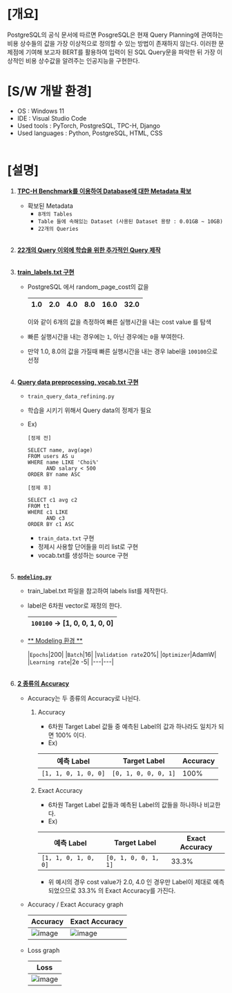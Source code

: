 # [개요]
PostgreSQL의 공식 문서에 따르면 PosgreSQL은 현재 Query Planning에 관여하는 비용 상수들의 값을 가장 이상적으로 정의할 수 있는 방법이 존재하지 않는다. 이러한 문제점에 기여해 보고자 BERT를 활용하여 입력이 된 SQL Query문을 파악한 뒤 가장 이상적인 비용 상수값을 알려주는 인공지능을 구현한다.

# [S/W 개발 환경]
* OS : Windows 11
* IDE : Visual Studio Code
* Used tools : PyTorch, PostgreSQL, TPC-H, Django
* Used languages : Python, PostgreSQL, HTML, CSS
<br></br>

# [설명]

1. <U>**TPC-H Benchmark를 이용하여 Database에 대한 Metadata 확보**</U>
   - 확보된 Metadata
     - `8개의 Tables`
     - `Table 들에 속해있는 Dataset (사용된 Dataset 용량 : 0.01GB ~ 10GB)`
     - `22개의 Queries`
<br></br>

2. <U>**22개의 Query 이외에 학습을 위한 추가적인 Query 제작**</U>
<br></br>

3. <U>**train_labels.txt 구현**</U>
   - PostgreSQL 에서 random_page_cost의 값을

     |1.0|2.0|4.0|8.0|16.0|32.0|
     |---|---|---|---|---|---|

     이와 같이 6개의 값을 측정하여 빠른 실행시간을 내는 cost value 를 탐색
   - 빠른 실행시간을 내는 경우에는 `1`, 아닌 경우에는 `0`을 부여한다.
   - 만약 1.0, 8.0의 값을 가질때 빠른 실행시간을 내는 경우 label을 `100100`으로 선정
<br></br>

4. <U>**Query data preprocessing, vocab.txt 구현**</U>
   - `train_query_data_refining.py`
   - 학습을 시키기 위해서 Query data의 정제가 필요
   - Ex) 
      ```
      [정제 전]

      SELECT name, avg(age)
      FROM users AS u
      WHERE name LIKE 'Choi%'
            AND salary < 500
      ORDER BY name ASC
      ```

      ```
      [정제 후]

      SELECT c1 avg c2
      FROM t1
      WHERE c1 LIKE
            AND c3
      ORDER BY c1 ASC
      ```
     - `train_data.txt` 구현
     - 정제시 사용할 단어들을 미리 list로 구현
     - vocab.txt를 생성하는 source 구현
<br></br>

5. <U>**`modeling.py`**</U>
   - train_label.txt 파일을 참고하여 labels list를 제작한다.
   - label은 6차원 vector로 재정의 한다.

      |`100100`  &rarr;  [1, 0, 0, 1, 0, 0]|
      |---|
  
   - <U>** Modeling 환경 **</U>

     |`Epochs`|200|
     |`Batch`|16|
     |`Validation rate`20%|
     |`Optimizer`|AdamW|
     |`Learning rate`|2e -5|
     |---|---|
<br></br>

6. <U>**2 종류의 Accuracy**</U>
   - Accuracy는 두 종류의 Accuracy로 나뉜다.
     1. Accuracy
         - 6차원 Target Label 값들 중 예측된 Label의 값과 하나라도 일치가 되면 100% 이다.
          - Ex)

          |예측 Label|Target Label|Accuracy|
          |---|---|---|
          |`[1, 1, 0, 1, 0, 0]`|`[0, 1, 0, 0, 0, 1]`|100%|

     2. Exact Accuracy
         - 6차원 Target Label 값들과 예측된 Label의 값들을 하나하나 비교한다.
          - Ex)

          |예측 Label|Target Label|Exact Accuracy|
          |---|---|---|
          |`[1, 1, 0, 1, 0, 0]`|`[0, 1, 0, 0, 1, 1]`|33.3%|

         - 위 예시의 경우 cost value가 2.0, 4.0 인 경우만 Label이 제대로 예측 되었으므로 33.3% 의 Exact Accuracy를 가진다.

    - Accuracy / Exact Accuracy graph

      |Accuracy|Exact Accuracy|
      |---|---|
      |![image](https://user-images.githubusercontent.com/74132025/191992905-fad99f6f-6bbe-461f-9139-2ec9a6280ccf.png)|![image](https://user-images.githubusercontent.com/74132025/191992940-56ec3483-4e65-4aa6-b7ae-c03f1b2f8e78.png)|

    - Loss graph

      |Loss|
      |---|
      |![image](https://user-images.githubusercontent.com/74132025/191993077-4381f340-37f7-4afa-8c10-ef22d8e6bdfb.png)|
